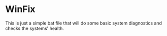 # WinFix

This is just a simple bat file that will do some basic system diagnostics and checks the systems' health.